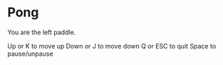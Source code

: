 # Pong

You are the left paddle.

Up or K to move up
Down or J to move down
Q or ESC to quit
Space to pause/unpause
